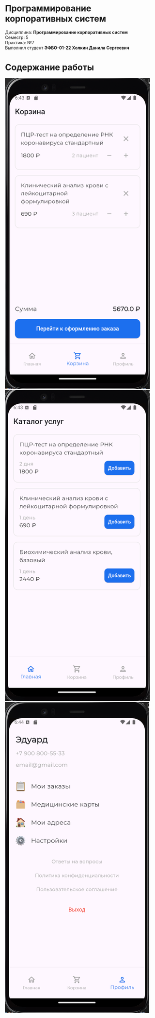 # Программирование корпоративных систем
Дисциплина: **Программирование корпоративных систем** <br>
Семестр: 5 <br>
Практика: №7 <br>
Выполнил студент **ЭФБО-01-22 Холкин Данила Сергеевич** <br>

# Содержание работы
<img src="/-static/practice_7/basket_pcr.png" /><br>
<img src="/-static/practice_7/catalog.png" /><br>
<img src="/-static/practice_7/eduard.png" /><br>